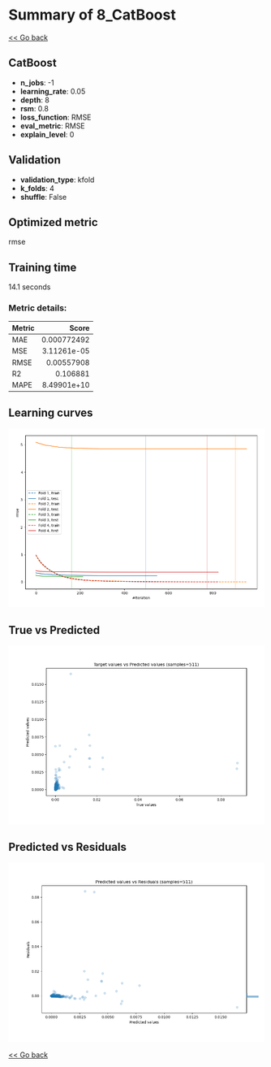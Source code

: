 # Summary of 8_CatBoost

[<< Go back](../README.md)


## CatBoost
- **n_jobs**: -1
- **learning_rate**: 0.05
- **depth**: 8
- **rsm**: 0.8
- **loss_function**: RMSE
- **eval_metric**: RMSE
- **explain_level**: 0

## Validation
 - **validation_type**: kfold
 - **k_folds**: 4
 - **shuffle**: False

## Optimized metric
rmse

## Training time

14.1 seconds

### Metric details:
| Metric   |       Score |
|:---------|------------:|
| MAE      | 0.000772492 |
| MSE      | 3.11261e-05 |
| RMSE     | 0.00557908  |
| R2       | 0.106881    |
| MAPE     | 8.49901e+10 |



## Learning curves
![Learning curves](learning_curves.png)
## True vs Predicted

![True vs Predicted](true_vs_predicted.png)


## Predicted vs Residuals

![Predicted vs Residuals](predicted_vs_residuals.png)



[<< Go back](../README.md)
